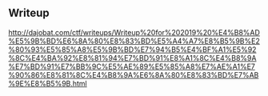 ## Writeup

http://dajobat.com/ctf/writeups/Writeup%20for%202019%20%E4%B8%AD%E5%9B%BD%E6%8A%80%E8%83%BD%E5%A4%A7%E8%B5%9B%E2%80%93%E5%85%A8%E5%9B%BD%E7%94%B5%E4%BF%A1%E5%92%8C%E4%BA%92%E8%81%94%E7%BD%91%E8%A1%8C%E4%B8%9A%E7%BD%91%E7%BB%9C%E5%AE%89%E5%85%A8%E7%AE%A1%E7%90%86%E8%81%8C%E4%B8%9A%E6%8A%80%E8%83%BD%E7%AB%9E%E8%B5%9B.html